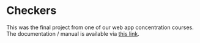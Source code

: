 # Checkers

This was the final project from one of our web app concentration courses. The documentation / manual is available via [this link](https://github.com/rpusec/Checkers/raw/master/rpusec_checkers_manual.pdf). 
